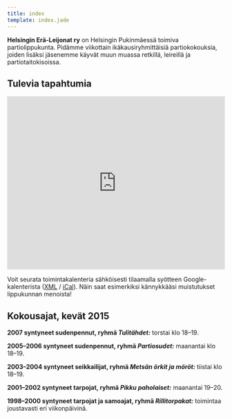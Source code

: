 ```yaml
---
title: index
template: index.jade
---
```


**Helsingin Erä-Leijonat ry** on Helsingin Pukinmäessä toimiva partiolippukunta. Pidämme viikottain ikäkausiryhmittäisiä partiokokouksia, joiden lisäksi jäsenemme käyvät muun muassa retkillä, leireillä ja partiotaitokisoissa.

## Tulevia tapahtumia

<iframe src="https://www.google.com/calendar/embed?title=%20&amp;height=400&amp;wkst=2&amp;bgcolor=%23eee&amp;src=uf6h5fqnsaf2fnrs6trs4906rk%40group.calendar.google.com&amp;color=%23B1440E&amp;ctz=Europe%2FHelsinki" width="100%" height="400" frameborder="0" scrolling="no"></iframe>

Voit seurata toimintakalenteria sähköisesti tilaamalla syötteen Google-kalenterista ([XML](https://www.google.com/calendar/feeds/uf6h5fqnsaf2fnrs6trs4906rk%40group.calendar.google.com/public/basic) / [iCal](https://www.google.com/calendar/ical/uf6h5fqnsaf2fnrs6trs4906rk%40group.calendar.google.com/public/basic.ics)). Näin saat esimerkiksi kännykkääsi muistutukset lippukunnan menoista!

## Kokousajat, kevät 2015

**2007 syntyneet sudenpennut, ryhmä *Tulitähdet:*** torstai klo 18–19.

**2005–2006 syntyneet sudenpennut, ryhmä *Partiosudet:*** maanantai klo 18–19.

**2003–2004 syntyneet seikkailijat, ryhmä *Metsän örkit ja möröt:*** tiistai klo 18–19.

**2001–2002 syntyneet tarpojat, ryhmä *Pikku paholaiset:*** maanantai 19–20.

**1998–2000 syntyneet tarpojat ja samoajat, ryhmä *Rillitorpakat:*** toimintaa joustavasti eri viikonpäivinä.
